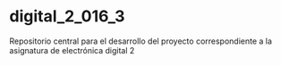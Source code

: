 # digital_2_016_3
Repositorio central para el desarrollo del proyecto correspondiente a la asignatura de electrónica digital 2

